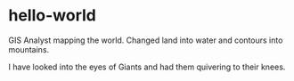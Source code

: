 # hello-world
GIS Analyst mapping the world.
Changed land into water and contours into mountains. 

I have looked into the eyes of Giants and had them quivering to their knees.
